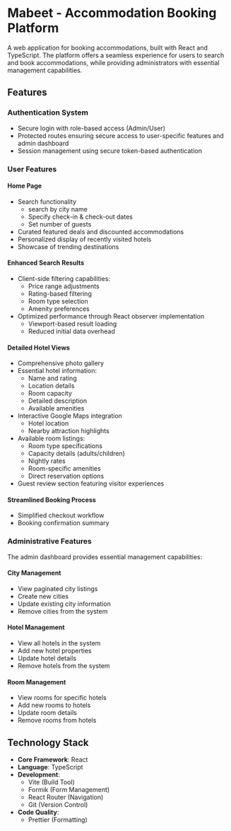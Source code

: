# Mabeet - Accommodation Booking Platform

A web application for booking accommodations, built with React and TypeScript. The platform offers a seamless experience for users to search and book accommodations, while providing administrators with essential management capabilities.

## Features

### Authentication System

- Secure login with role-based access (Admin/User)
- Protected routes ensuring secure access to user-specific features and admin dashboard
- Session management using secure token-based authentication

### User Features

#### Home Page

- Search functionality
  - search by city name
  - Specify check-in & check-out dates
  - Set number of guests
- Curated featured deals and discounted accommodations
- Personalized display of recently visited hotels
- Showcase of trending destinations

#### Enhanced Search Results

- Client-side filtering capabilities:
  - Price range adjustments
  - Rating-based filtering
  - Room type selection
  - Amenity preferences
- Optimized performance through React observer implementation
  - Viewport-based result loading
  - Reduced initial data overhead

#### Detailed Hotel Views

- Comprehensive photo gallery
- Essential hotel information:
  - Name and rating
  - Location details
  - Room capacity
  - Detailed description
  - Available amenities
- Interactive Google Maps integration
  - Hotel location
  - Nearby attraction highlights
- Available room listings:
  - Room type specifications
  - Capacity details (adults/children)
  - Nightly rates
  - Room-specific amenities
  - Direct reservation options
- Guest review section featuring visitor experiences

#### Streamlined Booking Process

- Simplified checkout workflow
- Booking confirmation summary

### Administrative Features

The admin dashboard provides essential management capabilities:

#### City Management

- View paginated city listings
- Create new cities
- Update existing city information
- Remove cities from the system

#### Hotel Management

- View all hotels in the system
- Add new hotel properties
- Update hotel details
- Remove hotels from the system

#### Room Management

- View rooms for specific hotels
- Add new rooms to hotels
- Update room details
- Remove rooms from hotels

## Technology Stack

- **Core Framework**: React
- **Language**: TypeScript
- **Development**:
  - Vite (Build Tool)
  - Formik (Form Management)
  - React Router (Navigation)
  - Git (Version Control)
- **Code Quality**:
  - Prettier (Formatting)
